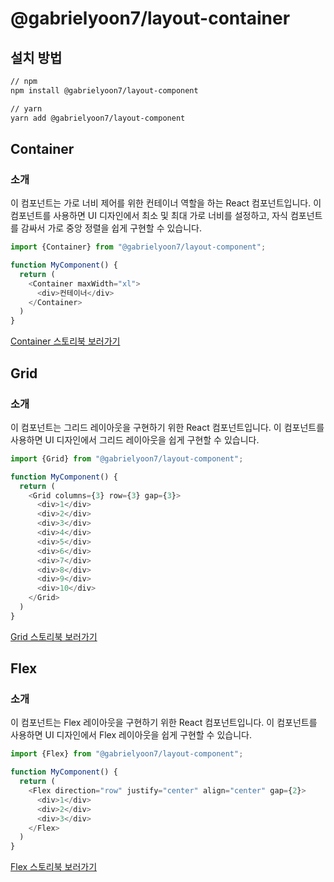 # @gabrielyoon7/layout-container

## 설치 방법

```bash
// npm
npm install @gabrielyoon7/layout-component

// yarn
yarn add @gabrielyoon7/layout-component
```

## Container

### 소개

이 컴포넌트는 가로 너비 제어를 위한 컨테이너 역할을 하는 React 컴포넌트입니다. 이 컴포넌트를 사용하면 UI 디자인에서 최소 및 최대 가로 너비를 설정하고, 자식 컴포넌트를 감싸서 가로 중앙 정렬을 쉽게 구현할
수 있습니다.

```typescript jsx
import {Container} from "@gabrielyoon7/layout-component";

function MyComponent() {
  return (
    <Container maxWidth="xl">
      <div>컨테이너</div>
    </Container>
  )
}

```

[Container 스토리북 보러가기](https://65068c38c8cef469d3e5e634-otupvlrdhy.chromatic.com/?path=/docs/components-container--docs)

## Grid

### 소개

이 컴포넌트는 그리드 레이아웃을 구현하기 위한 React 컴포넌트입니다. 이 컴포넌트를 사용하면 UI 디자인에서 그리드 레이아웃을 쉽게 구현할 수 있습니다.

```typescript jsx
import {Grid} from "@gabrielyoon7/layout-component";

function MyComponent() {
  return (
    <Grid columns={3} row={3} gap={3}>
      <div>1</div>
      <div>2</div>
      <div>3</div>
      <div>4</div>
      <div>5</div>
      <div>6</div>
      <div>7</div>
      <div>8</div>
      <div>9</div>
      <div>10</div>
    </Grid>
  )
}

```

[Grid 스토리북 보러가기](https://65068c38c8cef469d3e5e634-otupvlrdhy.chromatic.com/?path=/docs/components-grid--docs)

## Flex

### 소개

이 컴포넌트는 Flex 레이아웃을 구현하기 위한 React 컴포넌트입니다. 이 컴포넌트를 사용하면 UI 디자인에서 Flex 레이아웃을 쉽게 구현할 수 있습니다.

```typescript jsx
import {Flex} from "@gabrielyoon7/layout-component";

function MyComponent() {
  return (
    <Flex direction="row" justify="center" align="center" gap={2}>
      <div>1</div>
      <div>2</div>
      <div>3</div>
    </Flex>
  )
}

```

[Flex 스토리북 보러가기](https://65068c38c8cef469d3e5e634-otupvlrdhy.chromatic.com/?path=/docs/components-flex--docs)
